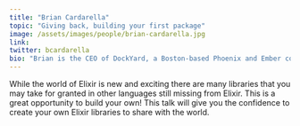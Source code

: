```yaml
---
title: "Brian Cardarella"
topic: "Giving back, building your first package"
image: /assets/images/people/brian-cardarella.jpg
link:
twitter: bcardarella
bio: "Brian is the CEO of DockYard, a Boston-based Phoenix and Ember consultancy."
---
```

While the world of Elixir is new and exciting there are many libraries that you may take for granted in other languages still missing from Elixir. This is a great opportunity to build your own! This talk will give you the confidence to create your own Elixir libraries to share with the world.

